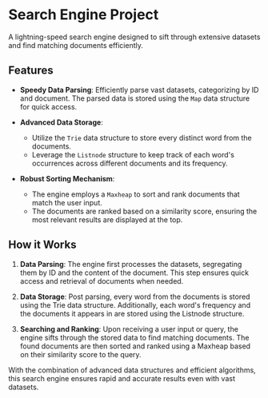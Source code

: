 # Search Engine Project

A lightning-speed search engine designed to sift through extensive datasets and find matching documents efficiently.

## Features

- **Speedy Data Parsing**: Efficiently parse vast datasets, categorizing by ID and document. The parsed data is stored using the `Map` data structure for quick access.

- **Advanced Data Storage**:
  - Utilize the `Trie` data structure to store every distinct word from the documents.
  - Leverage the `Listnode` structure to keep track of each word's occurrences across different documents and its frequency.

- **Robust Sorting Mechanism**:
  - The engine employs a `Maxheap` to sort and rank documents that match the user input.
  - The documents are ranked based on a similarity score, ensuring the most relevant results are displayed at the top.

## How it Works

1. **Data Parsing**: The engine first processes the datasets, segregating them by ID and the content of the document. This step ensures quick access and retrieval of documents when needed.

2. **Data Storage**: Post parsing, every word from the documents is stored using the Trie data structure. Additionally, each word's frequency and the documents it appears in are stored using the Listnode structure.

3. **Searching and Ranking**: Upon receiving a user input or query, the engine sifts through the stored data to find matching documents. The found documents are then sorted and ranked using a Maxheap based on their similarity score to the query.

With the combination of advanced data structures and efficient algorithms, this search engine ensures rapid and accurate results even with vast datasets.


